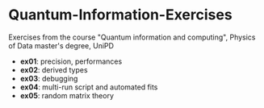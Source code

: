 # Quantum-Information-Exercises
Exercises from the course "Quantum information and computing", Physics of Data master's degree, UniPD

- **ex01**: precision, performances
- **ex02**: derived types
- **ex03**: debugging
- **ex04**: multi-run script and automated fits
- **ex05**: random matrix theory

